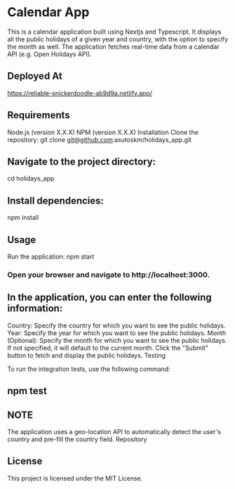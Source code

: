 # Calendar App

This is a calendar application built using Nextjs and Typescript. It displays all the public holidays of a given year and country, with the option to specify the month as well. The application fetches real-time data from a calendar API (e.g. Open Holidays API).

## Deployed At
https://reliable-snickerdoodle-ab9d9a.netlify.app/

## Requirements
Node.js (version X.X.X)
NPM (version X.X.X)
Installation
Clone the repository:
git clone git@github.com:asutoskm/holidays_app.git

## Navigate to the project directory:
cd holidays_app

## Install dependencies:
npm install

## Usage
Run the application:
npm start


### Open your browser and navigate to http://localhost:3000.

## In the application, you can enter the following information:

Country: Specify the country for which you want to see the public holidays.
Year: Specify the year for which you want to see the public holidays.
Month (Optional): Specify the month for which you want to see the public holidays. If not specified, it will default to the current month.
Click the "Submit" button to fetch and display the public holidays.
Testing

To run the integration tests, use the following command:

## npm test

## NOTE
The application uses a geo-location API to automatically detect the user's country and pre-fill the country field.
Repository

## License

This project is licensed under the MIT License.
